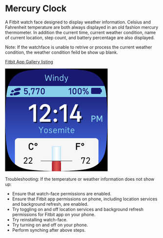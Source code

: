 # Mercury Clock
A Fitbit watch face designed to display weather information. Celsius and Fahrenheit temperature are both always displayed in an old fashion mercury thermometer. In addition the current time, current weather condition, name of current location, step count, and battery percentage are also displayed. 

Note: If the watchface is unable to retrive or process the current weather condition, the weather condition feild be show up blank.

[Fitbit App Gallery listing](https://gallery.fitbit.com/details/5ea66f1d-5f08-44ba-bb91-6b4fb04d558f?key=f124478e-395e-4a30-8a00-f8971d1e053e) 

![screenshot](Screenshot.png)

Troubleshooting: If the temperature or weather information does not show up: 
- Ensure that watch-face permissions are enabled. 
- Ensure that Fitbit app permissions on phone, including location services and background refresh, are enabled. 
- Try toggling on and off location services and background refresh permissions for Fitbit app on your phone. 
- Try reinstalling watch-face. 
- Try turning on and off on your phone. 
- Perform synching after above steps.

